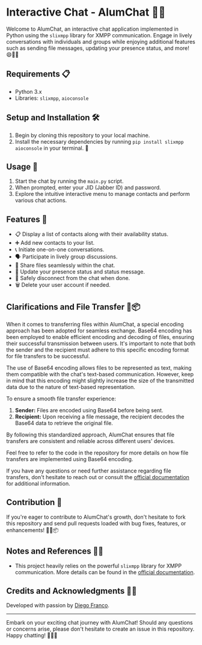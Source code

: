 # Interactive Chat - AlumChat 💬🌟

Welcome to AlumChat, an interactive chat application implemented in Python using the `slixmpp` library for XMPP communication. Engage in lively conversations with individuals and groups while enjoying additional features such as sending file messages, updating your presence status, and more! 😄📝📎

## Requirements 📋

- Python 3.x
- Libraries: `slixmpp`, `aioconsole`

## Setup and Installation 🛠️

1. Begin by cloning this repository to your local machine.
2. Install the necessary dependencies by running `pip install slixmpp aioconsole` in your terminal. 🚀

## Usage 🚀

1. Start the chat by running the `main.py` script.
2. When prompted, enter your JID (Jabber ID) and password.
3. Explore the intuitive interactive menu to manage contacts and perform various chat actions.

## Features 🌟

- 📋 Display a list of contacts along with their availability status.
- ➕ Add new contacts to your list.
- 📞 Initiate one-on-one conversations.
- 🗣️ Participate in lively group discussions.
- 📄 Share files seamlessly within the chat.
- 🎉 Update your presence status and status message.
- 🚪 Safely disconnect from the chat when done.
- 🗑️ Delete your user account if needed.

## Clarifications and File Transfer 📄📦

When it comes to transferring files within AlumChat, a special encoding approach has been adopted for seamless exchange. Base64 encoding has been employed to enable efficient encoding and decoding of files, ensuring their successful transmission between users. It's important to note that both the sender and the recipient must adhere to this specific encoding format for file transfers to be successful.

The use of Base64 encoding allows files to be represented as text, making them compatible with the chat's text-based communication. However, keep in mind that this encoding might slightly increase the size of the transmitted data due to the nature of text-based representation.

To ensure a smooth file transfer experience:
1. **Sender:** Files are encoded using Base64 before being sent.
2. **Recipient:** Upon receiving a file message, the recipient decodes the Base64 data to retrieve the original file.

By following this standardized approach, AlumChat ensures that file transfers are consistent and reliable across different users' devices.

Feel free to refer to the code in the repository for more details on how file transfers are implemented using Base64 encoding.

If you have any questions or need further assistance regarding file transfers, don't hesitate to reach out or consult the [official documentation](https://slixmpp.readthedocs.io/) for additional information.

## Contribution 🤝

If you're eager to contribute to AlumChat's growth, don't hesitate to fork this repository and send pull requests loaded with bug fixes, features, or enhancements! 🌱💡📦

## Notes and References 📝🔗

- This project heavily relies on the powerful `slixmpp` library for XMPP communication. More details can be found in the [official documentation](https://slixmpp.readthedocs.io/).

## Credits and Acknowledgments 👏👤

Developed with passion by [Diego Franco](https://github.com/Franco-611).

---

Embark on your exciting chat journey with AlumChat! Should any questions or concerns arise, please don't hesitate to create an issue in this repository. Happy chatting! 🎉🌐📱
